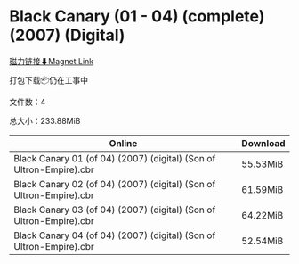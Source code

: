 # Black Canary (01 - 04) (complete) (2007) (Digital)

[磁力链接⬇Magnet Link](magnet:?xt=urn:btih:e791e028755ed1c9af8e4d89dd3933ec666083f2&dn=Black%20Canary%20%2801%20-%2004%29%20%28complete%29%20%282007%29%20%28Digital%29)

打包下载📦仍在工事中

文件数：4

总大小：233.88MiB

Online | Download
--- | ---
Black Canary 01 (of 04) (2007) (digital) (Son of Ultron-Empire).cbr | 55.53MiB
Black Canary 02 (of 04) (2007) (digital) (Son of Ultron-Empire).cbr | 61.59MiB
Black Canary 03 (of 04) (2007) (digital) (Son of Ultron-Empire).cbr | 64.22MiB
Black Canary 04 (of 04) (2007) (digital) (Son of Ultron-Empire).cbr | 52.54MiB